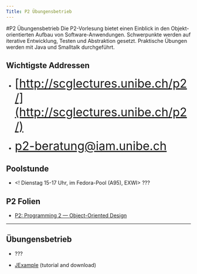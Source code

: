 ```yaml
---
Title: P2 Übungensbetrieb
---
```

#P2 Übungensbetrieb
Die P2-Vorlesung bietet einen Einblick in den Objekt-orientierten Aufbau von Software-Anwendungen. Schwerpunkte werden auf iterative Entwicklung, Testen und Abstraktion gesetzt. Praktische Übungen werden mit Java und Smalltalk durchgeführt.

## Wichtigste Addressen 


-  <big style="font-size:xx-large">[http://scglectures.unibe.ch/p2/](http://scglectures.unibe.ch/p2/)</big>


-  <big style="font-size:xx-large"><a href="mailto:p2-beratung@iam.unibe.ch">p2-beratung@iam.unibe.ch</a>
</big>

## Poolstunde


-  <! Dienstag 15-17 Uhr, im Fedora-Pool (A95), EXWI> ???

## P2 Folien


-  [P2: Programming 2 &mdash; Object-Oriented Design](%base_url%/teaching/p2)


---

## Übungensbetrieb


-  ???


-  [JExample](%base_url%/research/jexample) (tutorial and download) 
